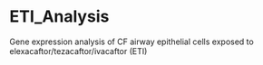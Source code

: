 # ETI_Analysis
Gene expression analysis of CF airway epithelial cells exposed to elexacaftor/tezacaftor/ivacaftor (ETI)
